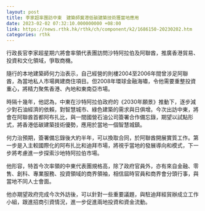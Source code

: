 ```yaml
---
layout: post
title: 李家超率團訪中東　建築師冀港低碳建築技術獲當地應用
date: 2023-02-02 07:32:10.000000000 +08:00
link: https://news.rthk.hk/rthk/ch/component/k2/1686150-20230202.htm
categories: rthk
---
```


行政長官李家超星期六將會率領代表團訪問沙特阿拉伯及阿聯酋，推廣香港貿易、投資和文化領域，爭取商機。 

隨行的本地建築師何力治表示，自己經營的則樓2004至2006年間曾涉足阿聯酋，為當地私人市場興建商住項目。但2008年環球金融海嘯，令他需要重整投資重心，將精力聚焦香港、內地和東南亞市場。

時隔十幾年，他認為，中東在沙特阿拉伯政府的《2030年願景》推動下，逐步減少對石油經濟的依賴，對智慧城市、綠色建築的需求與日俱增。今次出訪中東，將會在阿聯酋首都阿布扎比，與一間國營石油公司簽署合作備忘錄，期望以試點形式，將香港低碳建築技術優勢，應用於當地一個智慧城鎮。

何力治預期，簽署備忘錄後大約半年，可以換取合同，於阿聯酋開展實質工作。第一步是入主較國際化的阿布扎比和迪拜市場，將視乎當地的發展導向和模式，下一步將考慮進一步探索沙地特阿拉伯市場。

他形容，特首今次率領的中東代表團規格高，除了政府官員外，亦有來自金融、零售、創科、專業服務、投資領域的商界領袖，相信屆時官員和商界會分頭行事，與當地不同人士會面。

他亦期望政府完成今次外訪後，可以針對一些重要議題，與駐迪拜經貿辦成立工作小組，跟進招商引資情況，進一步促進兩地投資和資金流動。
